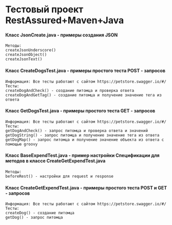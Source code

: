 # Тестовый проект RestAssured+Maven+Java

#### Класс JsonCreate.java - примеры создания JSON
    Методы:
    createJsonUnderscore()
	createJsonObject()
	createJsonText()

#### Класс CreateDogsTest.java - примеры простого теста POST - запросов
	Информация: Все тесты работают с сайтом https://petstore.swagger.io/#/
    Тесты:
    createDogAndCheck() - создание питомца и проверка ответа
	createDogAndGetTag() - создание питомца и получение значение тега из ответа

#### Класс GetDogsTest.java - примеры простого теста GET - запросов
	Информация: Все тесты работают с сайтом https://petstore.swagger.io/#/
    Тесты:
    getDogAndCheck() - запрос питомца и проверка ответа и значений
	getDogString() - запрос питомца и получение значение тега из ответа
	getDogMap() - запрос питомца и получение значение объекта из ответа с помощью groovy
	
#### Класс BaseExpendTest.java - пример настройки Спецификации для методов в классе CreateGetExpendTest.java
	Методы:
    beforeRest() - настройки для request и response
	
#### Класс CreateGetExpendTest.java - примеры простого теста POST и GET - запросов
	Информация: Все тесты работают с сайтом https://petstore.swagger.io/#/
    Тесты:
    createDog() - создание питомца
	getDog() - запрос питомца
